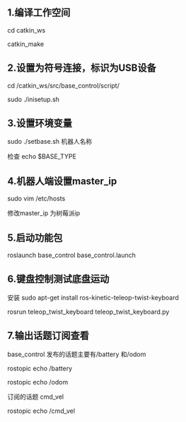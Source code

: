 ## 1.编译工作空间

cd catkin_ws

catkin_make

## 2.设置为符号连接，标识为USB设备

cd /catkin_ws/src/base_control/script/

sudo ./inisetup.sh

## 3.设置环境变量

sudo ./setbase.sh 机器人名称

检查 echo $BASE_TYPE

## 4.机器人端设置master_ip

sudo vim /etc/hosts

修改master_ip 为树莓派ip

## 5.启动功能包

roslaunch base_control base_control.launch

## 6.键盘控制测试底盘运动

安装 sudo apt-get install ros-kinetic-teleop-twist-keyboard

rosrun teleop_twist_keyboard teleop_twist_keyboard.py

## 7.输出话题订阅查看

base_control 发布的话题主要有/battery 和/odom

rostopic echo /battery

rostopic echo /odom

订阅的话题 cmd_vel

rostopic echo /cmd_vel



